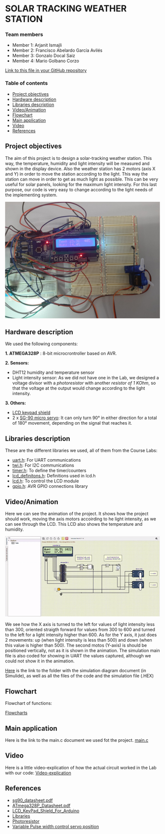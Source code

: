 # SOLAR TRACKING WEATHER STATION

### Team members

* Member 1: Arjanit Ismajli
* Member 2: Francisco Abelardo García Avilés
* Member 3: Gonzalo Docal Saiz
* Member 4: Mario Golbano Corzo

[Link to this file in your GitHub repository](https://github.com/mariogolbi/Digital-electronics-2/tree/main/weatherStation)

### Table of contents

* [Project objectives](#objectives)
* [Hardware description](#hardware)
* [Libraries description](#libs)
* [Video/Animation](#circ)
* [Flowchart](#flowchart)
* [Main application](#main)
* [Video](#video)
* [References](#references)

<a name="objectives"></a>

## Project objectives
The aim of this project is to design a solar-tracking weather station. This way, the temperature, humidity and light intensity will be measured and shown in the display device. Also the weather station has 2 motors (axis X and Y) in order to move the station according to the light. This way the station can move in order to get as much light as possible. This can be very useful for solar panels, looking for the maximum light intensity. For this last purpose, our code is very easy to change according to the light needs of the implementing system. 

![Circuit in the Lab](https://github.com/mariogolbi/Digital-electronics-2/blob/main/weatherStation/images/arduino.jpeg)

<a name="hardware"></a>

## Hardware description
We used the following components:

**1. ATMEGA328P** :  8-bit microcrontroller based on AVR.

**2. Sensors:**
 * DHT12 humidity and temperature sensor
 * Light intensity sensor: As we did not have one in the Lab, we designed a voltage divisor with a _photoresistor_ with another _resistor of 1 KOhm_, so that the voltage at the output would change according to the light intensity.

**3. Others:**
 * [LCD keypad shield](#objectives)
 * 2 x [SG-90 micro servo](#objectives): It can only turn 90° in either direction for a total of 180° movement, depending on the signal that reaches it.


<a name="libs"></a>
## Libraries description
These are the different libraries we used, all of them from the Course Labs:
* [uart.h](https://github.com/mariogolbi/Digital-electronics-2/blob/main/weatherStation/weatherStation/weatherStation/uart.h): For UART communications
* [twi.h](https://github.com/mariogolbi/Digital-electronics-2/blob/main/weatherStation/weatherStation/weatherStation/twi.h): For I2C communications
* [timer.h](https://github.com/mariogolbi/Digital-electronics-2/blob/main/weatherStation/weatherStation/weatherStation/timer.h): To define the timer/counters
* [lcd_definitons.h](https://github.com/mariogolbi/Digital-electronics-2/blob/main/weatherStation/weatherStation/weatherStation/lcd_definitions.h): Definitions used in lcd.h
* [lcd.h](https://github.com/mariogolbi/Digital-electronics-2/blob/main/weatherStation/weatherStation/weatherStation/lcd.h): To control the LCD module
* [gpio.h](https://github.com/mariogolbi/Digital-electronics-2/blob/main/weatherStation/weatherStation/weatherStation/gpio.h): AVR GPIO connections library

<a name="circ"></a>
 ## Video/Animation
Here we can see the animation of the project. It shows how the project should work, moving the axis motors accoirding to he light intensity, as we can see through the LCD. This LCD also shows the temperature and humidity.

![Animated simulation](https://github.com/mariogolbi/Digital-electronics-2/blob/main/weatherStation/images/animation.gif)

We see how the X axis is turned to the left for values of light intensity less than 300, oriented straigth forward for values from 300 to 600 and turned to the left for a light intensity higher than 600. As for the Y axis, it just does 2 movements: up (when light intensity is less than 500) and down (when this value is higher than 500). The second motos (Y-axis) is should be positioned vertically, not as it is shown in the animation.
The simulation main file is also coded for showing in UART the values captured, although we could not show it in the animation.
 
[Here](https://github.com/mariogolbi/Digital-electronics-2/tree/main/weatherStation/weatherStation_simu) is the link to the folder with the simulation diagram document (in Simulide), as well as all the files of the code and the simulation file (.HEX)

<a name="flowchart"></a>

 ## Flowchart
 Flowchart of functions:
 
 [Flowcharts](https://github.com/mariogolbi/Digital-electronics-2/blob/main/weatherStation/images/flowcharts.jpeg)
 

<a name="main"></a>
## Main application
Here is the link to the main.c document we used fot the project.
[main.c](https://github.com/Arjanit21/Digital-electronics-2/blob/main/Project/weatherStation/weatherStation/weatherStation/main.c)

<a name="video"></a>

## Video
Here is a little video-explication of how the actual circuit worked in the Lab with our code:
[Video-explication](https://www.youtube.com/watch?v=dNLS92pq2vg&ab_channel=arjanitismajli)


<a name="references"></a>

## References
* [sg90_datasheet.pdf](http://www.ee.ic.ac.uk/pcheung/teaching/DE1_EE/stores/sg90_datasheet.pdf)
* [ATmega328P_Datasheet.pdf](https://ww1.microchip.com/downloads/en/DeviceDoc/Atmel-7810-Automotive-Microcontrollers-ATmega328P_Datasheet.pdf)
* [LCD_KeyPad_Shield_For_Arduino](https://wiki.dfrobot.com/LCD_KeyPad_Shield_For_Arduino_SKU__DFR0009)
* [Libraries](https://github.com/tomas-fryza/Digital-electronics-2/tree/master/Labs)
* [Photoresistor](https://create.arduino.cc/projecthub/MisterBotBreak/how-to-use-a-photoresistor-46c5eb)
* [Variable Pulse width control servo position](https://www.jameco.com/Jameco/workshop/Howitworks/how-servo-motors-work.html)

